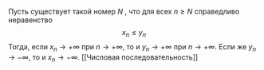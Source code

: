 Пусть существует такой номер $N$ , что для всех $n \geq N$ справедливо неравенство $$
x_{n} \leq y_{n}
			$$Тогда, если $x_{n}\to +\infty$ при $n \to +\infty$, то и $y_{n}\to +\infty$ при $n \to +\infty$. Если же $y_{n}\to-\infty$, то и $x_{n}\to-\infty$.
[[Числовая последовательность]]
